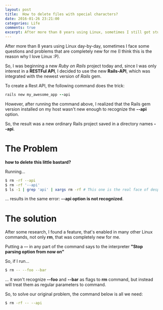 ```yaml
---
layout: post
title:  How to delete files with special characters?
date: 2016-01-26 23:21:00
categories: Life
comments: true
excerpt: After more than 8 years using Linux, sometimes I still got stuck at "unusual situations"...
---
```

After more than 8 years using Linux day-by-day, sometimes I face some questions and problems that are completely new for me (I think this is the reason why I love Linux :P).

So, I was beginning a new _Ruby on Rails_ project today and, since I was only interest in a __RESTFul API__, I decided to use the new __Rails-API__, which was integrated with the newest version of _Rails_ gem.

To create a Rest API, the following command does the trick:

```ruby
rails new my_awesome_app --api
```

However, after running the command above, I realized that the Rails gem version installed on my host wasn't new enough to recognize the __--api__ option.

So, the result was a new ordinary Rails project saved in a directory names __--api__.

# The Problem

**how to delete this little bastard?**

Running...

```bash
$ rm -rf --api
$ rm -rf '--api'
$ ls -1 | grep 'api' | xargs rm -rf # This one is the real face of desperation :P
```

... results in the same error: __--api option is not recognized__.

# The solution

After some research, I found a feature, that's enabled in many other Linux commands, not only __rm__, that was completely new for me.

Putting a __--__ in any part of the command says to the interpreter __"Stop parsing option from now on"__

So, if I run...

```bash
$ rm -- --foo --bar
```

... it won't recognize __--foo__ and __--bar__ as flags to __rm__ command, but instead will treat them as regular parameters to command.

So, to solve our original problem, the command below is all we need:

```bash
$ rm -rf -- --api
```
